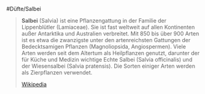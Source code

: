 #Düfte/Salbei
> **Salbei** (Salvia) ist eine Pflanzengattung in der Familie der Lippenblütler (Lamiaceae). Sie ist fast weltweit auf allen Kontinenten außer Antarktika und Australien verbreitet. Mit 850 bis über 900 Arten ist es etwa die zwanzigste unter den artenreichsten Gattungen der Bedecktsamigen Pflanzen (Magnoliopsida, Angiospermen). Viele Arten werden seit dem Altertum als Heilpflanzen genutzt, darunter der für Küche und Medizin wichtige Echte Salbei (Salvia officinalis) und der Wiesensalbei (Salvia pratensis). Die Sorten einiger Arten werden als Zierpflanzen verwendet.
>
> [Wikipedia](https://de.wikipedia.org/wiki/Salbei)